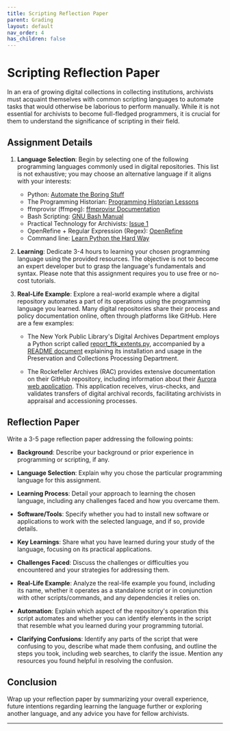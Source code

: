 ```yaml
---
title: Scripting Reflection Paper
parent: Grading
layout: default
nav_order: 4
has_children: false
---
```


# Scripting Reflection Paper

In an era of growing digital collections in collecting institutions, archivists must acquaint themselves with common scripting languages to automate tasks that would otherwise be laborious to perform manually. While it is not essential for archivists to become full-fledged programmers, it is crucial for them to understand the significance of scripting in their field.

## Assignment Details

1. **Language Selection**: Begin by selecting one of the following programming languages commonly used in digital repositories. This list is not exhaustive; you may choose an alternative language if it aligns with your interests:

   - Python: [Automate the Boring Stuff](https://automatetheboringstuff.com/)
   - The Programming Historian: [Programming Historian Lessons](https://programminghistorian.org/en/lessons/)
   - ffmprovisr (ffmpeg): [ffmprovisr Documentation](https://amiaopensource.github.io/ffmprovisr/)
   - Bash Scripting: [GNU Bash Manual](https://www.gnu.org/savannah-checkouts/gnu/bash/manual/bash.html)
   - Practical Technology for Archivists: [Issue 1](https://practicaltechnologyforarchives.org/issue1/)
   - OpenRefine + Regular Expression (Regex): [OpenRefine](https://openrefine.org/)
   - Command line: [Learn Python the Hard Way](https://learnpythonthehardway.org/book/appendixa.html)

2. **Learning**: Dedicate 3-4 hours to learning your chosen programming language using the provided resources. The objective is not to become an expert developer but to grasp the language's fundamentals and syntax. Please note that this assignment requires you to use free or no-cost tutorials.

3. **Real-Life Example**: Explore a real-world example where a digital repository automates a part of its operations using the programming language you learned. Many digital repositories share their process and policy documentation online, often through platforms like GitHub. Here are a few examples:

   - The New York Public Library's Digital Archives Department employs a Python script called [report_ftk_extents.py](https://github.com/NYPL/digarch_scripts/blob/main/src/digarch_scripts/report/report_ftk_extents.py), accompanied by a [README document](https://github.com/NYPL/digarch_scripts/tree/main/extents) explaining its installation and usage in the Preservation and Collections Processing Department.

   - The Rockefeller Archives (RAC) provides extensive documentation on their GitHub repository, including information about their [Aurora web application](https://github.com/RockefellerArchiveCenter/aurora). This application receives, virus-checks, and validates transfers of digital archival records, facilitating archivists in appraisal and accessioning processes.

## Reflection Paper

Write a 3-5 page reflection paper addressing the following points:

- **Background**: Describe your background or prior experience in programming or scripting, if any.

- **Language Selection**: Explain why you chose the particular programming language for this assignment.

- **Learning Process**: Detail your approach to learning the chosen language, including any challenges faced and how you overcame them.

- **Software/Tools**: Specify whether you had to install new software or applications to work with the selected language, and if so, provide details.

- **Key Learnings**: Share what you have learned during your study of the language, focusing on its practical applications.

- **Challenges Faced**: Discuss the challenges or difficulties you encountered and your strategies for addressing them.

- **Real-Life Example**: Analyze the real-life example you found, including its name, whether it operates as a standalone script or in conjunction with other scripts/commands, and any dependencies it relies on.

- **Automation**: Explain which aspect of the repository's operation this script automates and whether you can identify elements in the script that resemble what you learned during your programming tutorial.

- **Clarifying Confusions**: Identify any parts of the script that were confusing to you, describe what made them confusing, and outline the steps you took, including web searches, to clarify the issue. Mention any resources you found helpful in resolving the confusion.

## Conclusion

Wrap up your reflection paper by summarizing your overall experience, future intentions regarding learning the language further or exploring another language, and any advice you have for fellow archivists.

---
